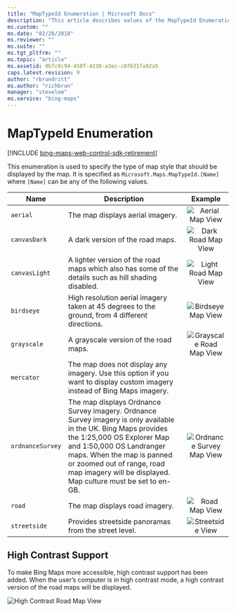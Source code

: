 ```yaml
---
title: "MapTypeId Enumeration | Microsoft Docs"
description: "This article describes values of the MapTypeId Enumeration, which is used to specify the type of map style that should be displayed by the map."
ms.custom: ""
ms.date: "02/28/2018"
ms.reviewer: ""
ms.suite: ""
ms.tgt_pltfrm: ""
ms.topic: "article"
ms.assetid: 0b7c9c94-458f-4230-a3ec-c07b31fa92a5
caps.latest.revision: 9
author: "rbrundritt"
ms.author: "richbrun"
manager: "stevelom"
ms.service: "bing-maps"
---
```


# MapTypeId Enumeration

[!INCLUDE [bing-maps-web-control-sdk-retirement](../../includes/bing-maps-web-control-sdk-retirement.md)]

This enumeration is used to specify the type of map style that should be displayed by the map. It is specified as `Microsoft.Maps.MapTypeId.[Name]` where `[Name]` can be any of the following values.

Name             | Description                        | Example
---------------- | ---------------------------------- | :------------------------:
`aerial`         | The map displays aerial imagery.   | ![Aerial Map View](../media/bmv8-aerialmap.png) 
`canvasDark`     | A dark version of the road maps. | ![Dark Road Map View](../media/bmv8-canvasdark.PNG)
`canvasLight`    | A lighter version of the road maps which also has some of the details such as hill shading disabled. | ![Light Road Map View](../media/bmv8-canvaslight.PNG)
`birdseye` | High resolution aerial imagery taken at 45 degrees to the ground, from 4 different directions. | ![Birdseye Map View](../media/bmv8-birdseyetumb.png)
`grayscale`      | A grayscale version of the road maps. | ![Grayscale Road Map View](../media/bmv8-grayscale.PNG)
`mercator`       | The map does not display any imagery. Use this option if you want to display custom imagery instead of Bing Maps imagery. | 
`ordnanceSurvey` | The map displays Ordnance Survey imagery. Ordnance Survey imagery is only available in the UK. Bing Maps provides the 1:25,000 OS Explorer Map and 1:50,000 OS Landranger maps. When the map is panned or zoomed out of range, road map imagery will be displayed. Map culture must be set to en-GB. 	    | ![Ordnance Survey Map View](../media/bmv8-osmap.png)
`road`           | The map displays road imagery.	    | ![Road Map View](../media/bmv8-roadmapimage.PNG)
`streetside`     | Provides streetside panoramas from the street level.  | ![Streetside View](../media/bmv8-ssmap.png)

## High Contrast Support

To make Bing Maps more accessible, high contrast support has been added. When the user’s computer is in high contrast mode, a high contrast version of the road maps will be displayed. 
 
![High Contrast Road Map View](../media/bmv8-highcontrast.png)
